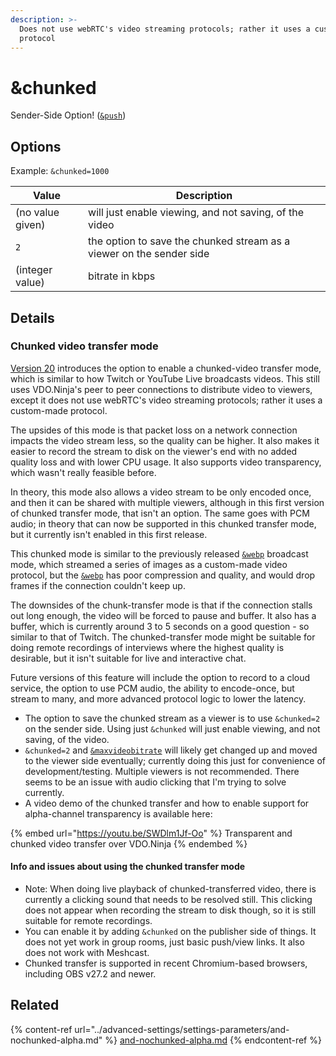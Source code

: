 ```yaml
---
description: >-
  Does not use webRTC's video streaming protocols; rather it uses a custom-made
  protocol
---
```


# \&chunked

Sender-Side Option! ([`&push`](../source-settings/push.md))

## Options

Example: `&chunked=1000`

| Value            | Description                                                          |
| ---------------- | -------------------------------------------------------------------- |
| (no value given) | will just enable viewing, and not saving, of the video               |
| `2`              | the option to save the chunked stream as a viewer on the sender side |
| (integer value)  | bitrate in kbps                                                      |

## Details

### Chunked video transfer mode

[Version 20](../release-notes/v20.md) introduces the option to enable a chunked-video transfer mode, which is similar to how Twitch or YouTube Live broadcasts videos. This still uses VDO.Ninja's peer to peer connections to distribute video to viewers, except it does not use webRTC's video streaming protocols; rather it uses a custom-made protocol.

The upsides of this mode is that packet loss on a network connection impacts the video stream less, so the quality can be higher. It also makes it easier to record the stream to disk on the viewer's end with no added quality loss and with lower CPU usage. It also supports video transparency, which wasn't really feasible before.

In theory, this mode also allows a video stream to be only encoded once, and then it can be shared with multiple viewers, although in this first version of chunked transfer mode, that isn't an option. The same goes with PCM audio; in theory that can now be supported in this chunked transfer mode, but it currently isn't enabled in this first release.

This chunked mode is similar to the previously released [`&webp`](../advanced-settings/view-parameters/webp.md) broadcast mode, which streamed a series of images as a custom-made video protocol, but the [`&webp`](../advanced-settings/view-parameters/webp.md) has poor compression and quality, and would drop frames if the connection couldn't keep up.

The downsides of the chunk-transfer mode is that if the connection stalls out long enough, the video will be forced to pause and buffer. It also has a buffer, which is currently around 3 to 5 seconds on a good question - so similar to that of Twitch. The chunked-transfer mode might be suitable for doing remote recordings of interviews where the highest quality is desirable, but it isn't suitable for live and interactive chat.

Future versions of this feature will include the option to record to a cloud service, the option to use PCM audio, the ability to encode-once, but stream to many, and more advanced protocol logic to lower the latency.

* The option to save the chunked stream as a viewer is to use `&chunked=2` on the sender side. Using just `&chunked` will just enable viewing, and not saving, of the video.
* `&chunked=2` and [`&maxvideobitrate`](../advanced-settings/video-bitrate-parameters/and-maxvideobitrate.md) will likely get changed up and moved to the viewer side eventually; currently doing this just for convenience of development/testing. Multiple viewers is not recommended. There seems to be an issue with audio clicking that I'm trying to solve currently.
* A video demo of the chunked transfer and how to enable support for alpha-channel transparency is available here:

{% embed url="https://youtu.be/SWDlm1Jf-Oo" %}
Transparent and chunked video transfer over VDO.Ninja
{% endembed %}

#### Info and issues about using the chunked transfer mode

* Note: When doing live playback of chunked-transferred video, there is currently a clicking sound that needs to be resolved still. This clicking does not appear when recording the stream to disk though, so it is still suitable for remote recordings.
* You can enable it by adding `&chunked` on the publisher side of things. It does not yet work in group rooms, just basic push/view links. It also does not work with Meshcast.
* Chunked transfer is supported in recent Chromium-based browsers, including OBS v27.2 and newer.

## Related

{% content-ref url="../advanced-settings/settings-parameters/and-nochunked-alpha.md" %}
[and-nochunked-alpha.md](../advanced-settings/settings-parameters/and-nochunked-alpha.md)
{% endcontent-ref %}
